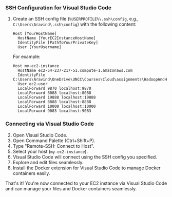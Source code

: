 ### SSH Configuration for Visual Studio Code

1. Create an SSH config file (`%USERPROFILE%\.ssh\config`, e.g., `C:\Users\Aravind\.ssh\config`) with the following content:

    ```plaintext
    Host [YourHostName]
      HostName [YourEC2InstanceHostName]
      IdentityFile [PathToYourPrivateKey]
      User [YourUsername]
    ```

    For example:

    ```plaintext
    Host my-ec2-instance
      HostName ec2-54-237-217-51.compute-1.amazonaws.com
      IdentityFile C:\Users\Aravind\OneDrive\UNCC\Courses\Cloud\assignments\HadoopAndHiveforLargeScaleDataAnalysis\aravind_ami_key_pair.pem
      User ec2-user
      LocalForward 9870 localhost:9870
      LocalForward 8088 localhost:8088
      LocalForward 19888 localhost:19888
      LocalForward 8888 localhost:8888
      LocalForward 10000 localhost:10000
      LocalForward 9083 localhost:9083
    ```

### Connecting via Visual Studio Code

2. Open Visual Studio Code.
3. Open Command Palette (Ctrl+Shift+P).
4. Type "Remote-SSH: Connect to Host".
5. Select your host (`my-ec2-instance`).
6. Visual Studio Code will connect using the SSH config you specified.
7. Explore and edit files seamlessly.
8. Install the Docker extension for Visual Studio Code to manage Docker containers easily.

That's it! You're now connected to your EC2 instance via Visual Studio Code and can manage your files and Docker containers seamlessly.
